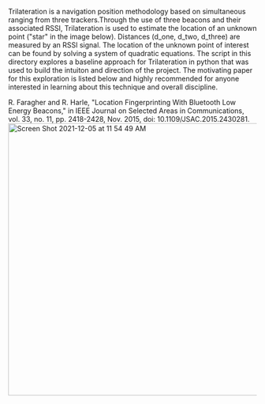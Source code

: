 
Trilateration is a navigation position methodology based on simultaneous ranging from three trackers.Through the use of three beacons and their associated RSSI, Trilateration is used to estimate the location of an unknown point ("star" in the image below). Distances (d_one, d_two, d_three) are measured by an RSSI signal. The location of the unknown point of interest can be found by solving a system of quadratic equations. The script in this directory explores a baseline approach for Trilateration in python that was used to build the intuiton and direction of the project. The motivating paper for this exploration is listed below and highly recommended for anyone interested in learning about this technique and overall discipline.


R. Faragher and R. Harle, "Location Fingerprinting With Bluetooth Low Energy Beacons," in IEEE Journal on Selected Areas in Communications, vol. 33, no. 11, pp. 2418-2428, Nov. 2015, doi: 10.1109/JSAC.2015.2430281.
<img width="551" alt="Screen Shot 2021-12-05 at 11 54 49 AM" src="https://user-images.githubusercontent.com/88572004/144761593-f493f3af-e4d2-405f-89e6-de25e21859d5.png">
